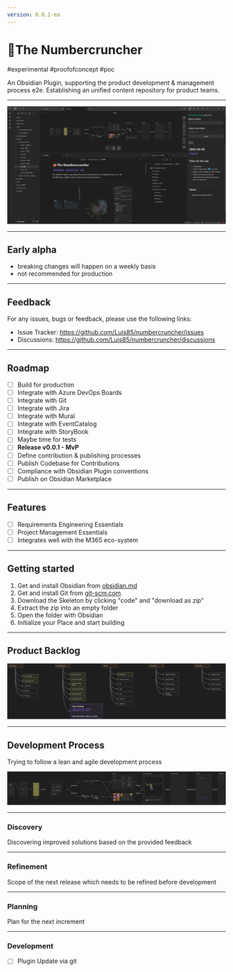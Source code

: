 ```yaml
---
version: 0.0.1-ea
---
```


# 🎃The Numbercruncher

#experimental #proofofconcept #poc

An Obsidian Plugin, supporting the product development & management process e2e. 
Establishing an unified content repository for product teams.

---
![alt text](assets/numbercruncher-mvp.png)

---
## Early alpha

- breaking changes will happen on a weekly basis
- not recommended for production

---
## Feedback

For any issues, bugs or feedback, please use the following links:

- Issue Tracker: https://github.com/Luis85/numbercruncher/issues
- Discussions: https://github.com/Luis85/numbercruncher/discussions

---
## Roadmap

- [ ] Build for production
- [ ] Integrate with Azure DevOps Boards
- [ ] Integrate with Git
- [ ] Integrate with Jira
- [ ] Integrate with Mural
- [ ] Integrate with EventCatalog
- [ ] Integrate with StoryBook
- [ ] Maybe time for tests
- [ ] **Release v0.0.1 - MvP**
- [ ] Define contribution & publishing processes
- [ ] Publish Codebase for Contributions
- [ ] Compliance with Obsidian Plugin conventions
- [ ] Publish on Obsidian Marketplace

---
## Features

- [ ] Requirements Engineering Essentials
- [ ] Project Management Essentials
- [ ] Integrates well with the M365 eco-system

--- 
## Getting started

1. Get and install Obsidian from [obsidian.md](https://obsidian.md/)
2. Get and install Git from [git-scm.com](https://git-scm.com/)
3. Download the Skeleton by clicking "code" and "download as zip"
4. Extract the zip into an empty folder
5. Open the folder with Obsidian
6. Initialize your Place and start building

---
## Product Backlog

![alt text](assets/product-backlog.png)


---
## Development Process

Trying to follow a lean and agile development process

![alt text](assets/dev-process.png)

---
### Discovery

Discovering improved solutions based on the provided feedback

---
### Refinement

Scope of the next release which needs to be refined before development

---
### Planning

Plan for the next increment

---
### Development

- [ ] Plugin Update via git